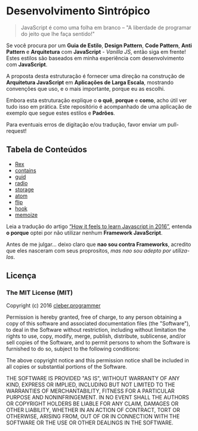 # Desenvolvimento Sintrópico

> JavaScript é como uma folha em branco – "A liberdade de programar do jeito que lhe faça sentido!"


Se você procura por um **Guia de Estilo**, **Design Pattern**, **Code Pattern**, **Anti Pattern** e **Arquitetura** com **JavaScript** -  *Vanilla JS*, então siga em frente! Estes estilos são baseados em minha experiência com desenvolvimento com **JavaScript**.

A proposta desta estruturação é fornecer uma direção na construção de **Arquitetura JavaScript** em **Aplicações de Larga Escala**, mostrando convenções que uso, e o mais importante, porque eu as escolhi.

Embora esta estruturação explique o **o quê**, **porque** e **como**, acho útil ver tudo isso em prática. Este repositório é acompanhado de uma aplicação de exemplo que segue estes estilos e **Padrões**.

Para eventuais erros de digitação e/ou tradução, favor enviar um pull-request!

## Tabela de Conteúdos

* [Rex](https://github.com/cleber-programmer/cleber.programmer/blob/master/src)
* [contains](https://github.com/cleber-programmer/cleber.programmer/blob/master/src/helpers/contains)
* [guid](https://github.com/cleber-programmer/cleber.programmer/blob/master/src/helpers/guid)
* [radio](https://github.com/cleber-programmer/cleber.programmer/blob/master/src/services/radio)
* [storage](https://github.com/cleber-programmer/cleber.programmer/blob/master/src/services/storage)
* [atom](https://github.com/cleber-programmer/cleber.programmer/blob/master/src/wrappers/atom)
* [flip](https://github.com/cleber-programmer/cleber.programmer/blob/master/src/wrappers/flip)
* [hook](https://github.com/cleber-programmer/cleber.programmer/blob/master/src/wrappers/hook)
* [memoize](https://github.com/cleber-programmer/cleber.programmer/blob/master/src/wrappers/memoize)


Leia a tradução do artigo [“How it feels to learn Javascript in 2016”](https://hackernoon.com/how-it-feels-to-learn-javascript-in-2016-d3a717dd577f#.p89yfl61i), entenda **o porque** optei por não utilizar nenhum **Framework JavaScript**.

Antes de me julgar... deixo claro que **nao sou contra Frameworks**, acredito que eles nasceram com seus proprositos, *mas nao sou adepto por utiliza-los*.

## Licença
### The MIT License (MIT)

Copyright (c) 2016 [cleber.programmer](https://github.com/cleber-programmer)

Permission is hereby granted, free of charge, to any person obtaining a copy of
this software and associated documentation files (the "Software"), to deal in
the Software without restriction, including without limitation the rights to
use, copy, modify, merge, publish, distribute, sublicense, and/or sell copies of the Software, and to permit persons to whom the Software is furnished to do so, subject to the following conditions:

The above copyright notice and this permission notice shall be included in all
copies or substantial portions of the Software.

THE SOFTWARE IS PROVIDED "AS IS", WITHOUT WARRANTY OF ANY KIND, EXPRESS OR
IMPLIED, INCLUDING BUT NOT LIMITED TO THE WARRANTIES OF MERCHANTABILITY, FITNESS FOR A PARTICULAR PURPOSE AND NONINFRINGEMENT. IN NO EVENT SHALL THE AUTHORS OR COPYRIGHT HOLDERS BE LIABLE FOR ANY CLAIM, DAMAGES OR OTHER LIABILITY, WHETHER IN AN ACTION OF CONTRACT, TORT OR OTHERWISE, ARISING FROM, OUT OF OR IN CONNECTION WITH THE SOFTWARE OR THE USE OR OTHER DEALINGS IN THE SOFTWARE.

